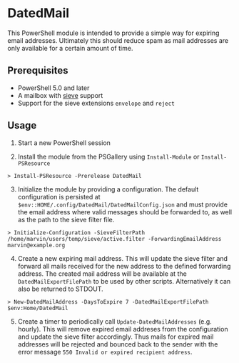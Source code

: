 # DatedMail

This PowerShell module is intended to provide a simple way for expiring email addresses.
Ultimately this should reduce spam as mail addresses are only available for a certain amount of time.

## Prerequisites

  * PowerShell 5.0 and later
  * A mailbox with [sieve](http://sieve.info/) support
  * Support for the sieve extensions `envelope` and `reject`

## Usage

  1. Start a new PowerShell session

  2. Install the module from the PSGallery using `Install-Module` or `Install-PSResource`
    
```pwsh
> Install-PSResource -Prerelease DatedMail
```
  3. Initialize the module by providing a configuration. The default configuration is persisted at `$env::HOME/.config/DatedMail/DatedMailConfig.json` and must provide the email address where valid messages should be forwarded to, as well as the path to the sieve filter file.
    
```pwsh
> Initialize-Configuration -SieveFilterPath /home/marvin/users/temp/sieve/active.filter -ForwardingEmailAddress marvin@example.org
```
  4. Create a new expiring mail address. This will update the sieve filter and forward all mails received for the new address to the defined forwarding address. The created mail address will be available at the `DatedMailExportFilePath` to be used by other scripts. Alternatively it can also be returned to STDOUT.
    
```pwsh
> New-DatedMailAddress -DaysToExpire 7 -DatedMailExportFilePath $env:Home/DatedMail
```
  5. Create a timer to periodically call `Update-DatedMailAddresses` (e.g. hourly). This will remove expired email addreses from the configuration and update the sieve filter accordingly. Thus mails for expired mail addresses will be rejected and bounced back to the sender with the error message `550 Invalid or expired recipient address`.

